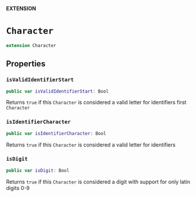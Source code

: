 **EXTENSION**

# `Character`
```swift
extension Character
```

## Properties
### `isValidIdentifierStart`

```swift
public var isValidIdentifierStart: Bool
```

Returns `true` if this `Character` is  considered
a valid letter for identifiers first `Character`

### `isIdentifierCharacter`

```swift
public var isIdentifierCharacter: Bool
```

Returns `true` if this `Character` is  considered
a valid letter for identifiers

### `isDigit`

```swift
public var isDigit: Bool
```

Returns `true` if this `Character` is considered a digit
with support for only latin digits 0-9
